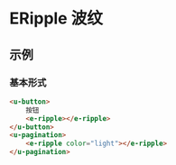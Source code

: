 # ERipple 波纹

## 示例
### 基本形式

``` html
<u-button>
    按钮
    <e-ripple></e-ripple>
</u-button>
<u-pagination>
    <e-ripple color="light"></e-ripple>
</u-pagination>
```
